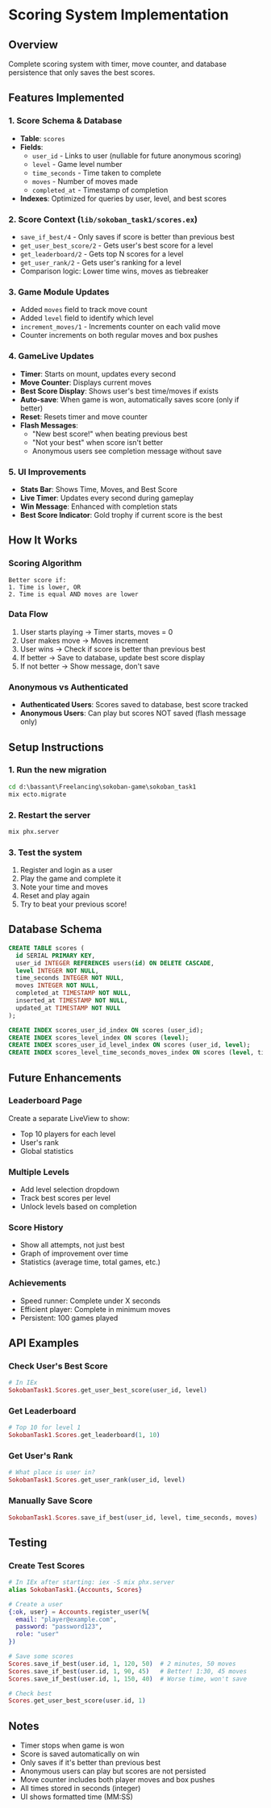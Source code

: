 # Scoring System Implementation

## Overview
Complete scoring system with timer, move counter, and database persistence that only saves the best scores.

## Features Implemented

### 1. Score Schema & Database
- **Table**: `scores`
- **Fields**:
  - `user_id` - Links to user (nullable for future anonymous scoring)
  - `level` - Game level number
  - `time_seconds` - Time taken to complete
  - `moves` - Number of moves made
  - `completed_at` - Timestamp of completion
- **Indexes**: Optimized for queries by user, level, and best scores

### 2. Score Context (`lib/sokoban_task1/scores.ex`)
- `save_if_best/4` - Only saves if score is better than previous best
- `get_user_best_score/2` - Gets user's best score for a level
- `get_leaderboard/2` - Gets top N scores for a level
- `get_user_rank/2` - Gets user's ranking for a level
- Comparison logic: Lower time wins, moves as tiebreaker

### 3. Game Module Updates
- Added `moves` field to track move count
- Added `level` field to identify which level
- `increment_moves/1` - Increments counter on each valid move
- Counter increments on both regular moves and box pushes

### 4. GameLive Updates
- **Timer**: Starts on mount, updates every second
- **Move Counter**: Displays current moves
- **Best Score Display**: Shows user's best time/moves if exists
- **Auto-save**: When game is won, automatically saves score (only if better)
- **Reset**: Resets timer and move counter
- **Flash Messages**: 
  - "New best score!" when beating previous best
  - "Not your best" when score isn't better
  - Anonymous users see completion message without save

### 5. UI Improvements
- **Stats Bar**: Shows Time, Moves, and Best Score
- **Live Timer**: Updates every second during gameplay
- **Win Message**: Enhanced with completion stats
- **Best Score Indicator**: Gold trophy if current score is the best

## How It Works

### Scoring Algorithm
```
Better score if:
1. Time is lower, OR
2. Time is equal AND moves are lower
```

### Data Flow
1. User starts playing → Timer starts, moves = 0
2. User makes move → Moves increment
3. User wins → Check if score is better than previous best
4. If better → Save to database, update best score display
5. If not better → Show message, don't save

### Anonymous vs Authenticated
- **Authenticated Users**: Scores saved to database, best score tracked
- **Anonymous Users**: Can play but scores NOT saved (flash message only)

## Setup Instructions

### 1. Run the new migration
```cmd
cd d:\bassant\Freelancing\sokoban-game\sokoban_task1
mix ecto.migrate
```

### 2. Restart the server
```cmd
mix phx.server
```

### 3. Test the system
1. Register and login as a user
2. Play the game and complete it
3. Note your time and moves
4. Reset and play again
5. Try to beat your previous score!

## Database Schema

```sql
CREATE TABLE scores (
  id SERIAL PRIMARY KEY,
  user_id INTEGER REFERENCES users(id) ON DELETE CASCADE,
  level INTEGER NOT NULL,
  time_seconds INTEGER NOT NULL,
  moves INTEGER NOT NULL,
  completed_at TIMESTAMP NOT NULL,
  inserted_at TIMESTAMP NOT NULL,
  updated_at TIMESTAMP NOT NULL
);

CREATE INDEX scores_user_id_index ON scores (user_id);
CREATE INDEX scores_level_index ON scores (level);
CREATE INDEX scores_user_id_level_index ON scores (user_id, level);
CREATE INDEX scores_level_time_seconds_moves_index ON scores (level, time_seconds, moves);
```

## Future Enhancements

### Leaderboard Page
Create a separate LiveView to show:
- Top 10 players for each level
- User's rank
- Global statistics

### Multiple Levels
- Add level selection dropdown
- Track best scores per level
- Unlock levels based on completion

### Score History
- Show all attempts, not just best
- Graph of improvement over time
- Statistics (average time, total games, etc.)

### Achievements
- Speed runner: Complete under X seconds
- Efficient player: Complete in minimum moves
- Persistent: 100 games played

## API Examples

### Check User's Best Score
```elixir
# In IEx
SokobanTask1.Scores.get_user_best_score(user_id, level)
```

### Get Leaderboard
```elixir
# Top 10 for level 1
SokobanTask1.Scores.get_leaderboard(1, 10)
```

### Get User's Rank
```elixir
# What place is user in?
SokobanTask1.Scores.get_user_rank(user_id, level)
```

### Manually Save Score
```elixir
SokobanTask1.Scores.save_if_best(user_id, level, time_seconds, moves)
```

## Testing

### Create Test Scores
```elixir
# In IEx after starting: iex -S mix phx.server
alias SokobanTask1.{Accounts, Scores}

# Create a user
{:ok, user} = Accounts.register_user(%{
  email: "player@example.com",
  password: "password123",
  role: "user"
})

# Save some scores
Scores.save_if_best(user.id, 1, 120, 50)  # 2 minutes, 50 moves
Scores.save_if_best(user.id, 1, 90, 45)   # Better! 1:30, 45 moves
Scores.save_if_best(user.id, 1, 150, 40)  # Worse time, won't save

# Check best
Scores.get_user_best_score(user.id, 1)
```

## Notes

- Timer stops when game is won
- Score is saved automatically on win
- Only saves if it's better than previous best
- Anonymous users can play but scores are not persisted
- Move counter includes both player moves and box pushes
- All times stored in seconds (integer)
- UI shows formatted time (MM:SS)
